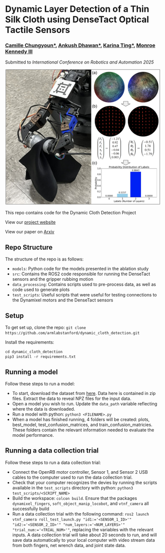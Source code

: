 # Dynamic Layer Detection of a Thin Silk Cloth using DenseTact Optical Tactile Sensors

### [Camille Chungyoun*](https://arm.stanford.edu/people/camille-chungyoun), [Ankush Dhawan*](https://arm.stanford.edu/people/ankush-dhawan), [Karina Ting*](https://arm.stanford.edu/people/karina-ting), [Monroe Kennedy III](https://monroekennedy3.com/)

Submitted to _International Conference on Robotics and Automation 2025_

<!-- insert image here -->
![My Image](./img/splash.jpg)

This repo contains code for the Dynamic Cloth Detection Project

View our [project website](https://armlabstanford.github.io/dynamic-cloth-detection)

View our paper on [Arxiv](https://arxiv.org/abs/2409.09849)

## Repo Structure

The structure of the repo is as follows:

* `models`: Python code for the models presented in the ablation study
* `src`: Contains the ROS2 code responsible for running the DenseTact sensors and the gripper rubbing motion
* `data_processing`: Contains scripts used to pre-process data, as well as code used to generate plots
* `test_scripts`: Useful scripts that were useful for testing connections to the Dynamixel motors and the DenseTact sensors

## Setup

To get set up, clone the repo: `git clone https://github.com/armlabstanford/dynamic_cloth_detection.git`

Install the requirements: 

```
cd dynamic_cloth_detection
pip3 install -r requirements.txt
```

## Running a model

Follow these steps to run a model: 
* To start, download the dataset from [here](https://zenodo.org/records/13328677). Data here is contained in zip files. Extract the data to reveal NPZ files for the input data. 
* Open a model you wish to run. Update the `data_path` variable reflecting where the data is downloaded.
* Run a model with python: `python3 <FILENAME>.py`
* When a model has finished running, 4 folders will be created: plots, best_model, test_confusion_matrices, and train_confusion_matricies. These folders contain the relevant information needed to evaluate the model performance. 

## Running a data collection trial

Follow these steps to run a data collection trial:
* Connect the OpenRB motor controller, Sensor 1, and Sensor 2 USB cables to the computer used to run the data collection trial.
* Check that your computer recognizes the devies by running the scripts available in the `test_scripts` directory with python: `python3 test_scripts/<SCRIPT_NAME>`
* Build the workspace: `colcon build`. Ensure that the packages `dynamixel_fingers`, `soft_object_manip_locobot`, and `vtnf_camera` all successfully build
* Run a data collection trial with the following command: `ros2 launch vtnf_camera roll_test_launch.py "id1:='<SENSOR_1_ID>'" "id2:='<SENSOR_2_ID>'" "num_layers:='<NUM_LAYERS>'" "trial_num:='<TRIAL_NUM>'"`, replacing the variables with the relevant inputs. A data collection trial will take about 20 seconds to run, and will save data automatically to your local computer with video stream data from both fingers, net wrench data, and joint state data. 
